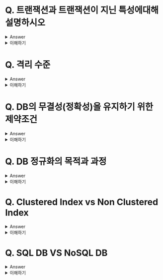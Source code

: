 #  Q. 트랜잭션과 트랜잭션이 지닌 특성에대해 설명하시오
<details>
	<summary>Answer</summary>
  
* DB에서 트랜 잭션이란 하나의 작업을 처리하기 위한 단위이며,  ACID 4가지 특성을 지니고 있습니다.
	* 원자성(Atomicity)
	* 일관성(Consistency)
	* 격리성(Isolation)
	* 영속성(Durability)

* 원자성은 All or Nothing을 의미. 하나의 트랜잭션은 완벽하게 실행되거나, 처리 중 문제가 발생하면 모두 취소되어야 한다.

* 일관성은 시스템이 가지고 있는 고정 요소는 트랜잭션 수행 전, 후가 같아야 함을 의미.

* 격리성이란 하나의 트랙잭션이 실행되는 도중에는 다른 트랜잭션이 끼어들 수 없음.

* 영속성이란 트랜잭션이 성공적으로 완료되었다면, 그 결과는 영구적으로 보존되어야 함을 의미.


</details>

<details>
	<summary>이해하기</summary>

## Reference
* [YouTube](https://www.youtube.com/watch?v=q_KU7Ek_XA4&ab_channel=%EC%97%90%EB%93%80%EC%98%A8)
  
## 내용
* 일관성
	* 만약 A가 1000원, B가 0원이 있을 때
	* A가 B에게 500원을 보내면 각각 500원씩 잔액이 남아있어야 한다.
	* 만약 A는 500원이 차감되었지만, B는 추가되지않고 0원에 머물러있다면? 일관성이 깨진것이다.

* 영속성
	* 어떠한 천재지변이 발생할지라도 트랜잭션이 성공한 데이터는 사라지거나 변경되면 안된다.

</details>


# Q. 격리 수준

<details>
	<summary>Answer</summary>
  
* 트랜잭션의 독립성은, 실행중인 트랜잭션에 끼어들 수 없음을 의미한다. DB에서는 다른 트랜잭션에 접근할 수 있는 수준을 4단계로 나누어 구분하고 있다.
  * 단계가 내려갈수록  격리 수준은 높아지지만, 성능은 떨어진다.
  * 단계가 내려갈수록 동시성은 떨어지지만, 데이터 정합성은 높아진다.

1. READ-UNCOMMITED
* `commit 전`의 트랜잭션 데이터 변경 내용을 다른 트랜잭션이 읽을 수 있다. 
* 하지만 이 경우 커밋 이전에 참조한 데이터가 rollback될 수 있다. 
* 즉, `Dirty Read가 발생`할 수 있다.

2. READ-COMMITED
* READ-UNCOMMITTED 의 `Dirty Read문제를 해결`한다. 
* `커밋이 완료된 트랜잭션`의 변경사항만 다른 트랜잭션에서 조회할 수 있다.  
* `대부분 RDB는 READ-COMMITED가 Default` 값이다.
* READ-COMMITED는 동일한 쿼리의 결과가 다른결과를 출력하는 `Non-Repeatable Read문제가 발생`할 수 있다. 
* 즉, 데이터가 불일치하는 문제가 발생한다. 

3. REPEATABLE-READ
* READ-COMMITED와 같이 커밋이 완료된 트랜잭션만 참조가 가능하다.
* 하지만 Non-Repeatable Read문제를 해결하여 `한 트랜잭션에서 동일한 요청에 같은 결과를 출력`한다.
* REPEATABLE-READ에서는 `실행결과 갯수가 달라지는 Phantom Read 문제가 발생`할 수 있다.
	* 하나의 트랜잭션에서 `count(*)에 대한 결과 개수가 다르다.`
	* 중간에 다른트랜잭션에서 데이터가 추가된다면 결과가 달라질 수 있다.

4. SERIALIZABLE
* `다른 트랜잭션으로의 접근이 불가`하다.
* 가장 엄격하지만 성능은 가장떨어진다.
* 데이터 베이스에서는 `잘 사용되지 않는다.`

</details>

<details>
	<summary>이해하기</summary>

## Reference
*  [nesoy.github.io](https://nesoy.github.io/articles/2019-05/Database-Transaction-isolation) 
*  [우아한Tech](https://www.youtube.com/watch?v=e9PC0sroCzc&ab_channel=%EC%9A%B0%EC%95%84%ED%95%9CTech) 

</details>

# Q. DB의 무결성(정확성)을 유지하기 위한 제약조건
<details>
	<summary>Answer</summary>

1. 개체 무결성 제약조건
* 기본키에 대한 성질을 의미한다.
* `기본키는 NULL이나 중복값을 가질 수 없다.`

2. 참조 무결성 제약조건
* `참조할 수 없는 외래키 값을 가질 수 없다.`
* 즉, 외래키로 찾아갔는데 데이터가 존재하지 않는다면 참조 무결성을 위배한 것.

3. 도메인 무결성 제약조건
* 주어진 속성의 값이 도메인에 속한 값이어야 한다.
	* 도메인이란 속성이 가질 수 있는 값의 범위를 의미한다. 
	* ex) 성별은 남, 여의 값을 가진다.
* 즉, `도메인을 벗어나는 값이 입력되면 안된다.`
	* 성별에는 남, 여만 입력되어야 한다.

</details>

<details>
	<summary>이해하기</summary>

## Reference
* [YouTube](https://www.youtube.com/watch?v=K3YxdmHj4sg&ab_channel=%EC%97%90%EB%93%80%EC%98%A8)
 
</details>

# Q. DB 정규화의 목적과 과정

<details>
	<summary>Answer</summary>

## 목적
* 데이터 구조의 안정성을 최대화
* `중복을 배제하여 삽입, 삭제, 갱신 이상의 발생을 방지.`

## 정규화 과정
* 1 정규형 -> 2 -> 3 -> BCNF -> 4 -> 5 정규형
	* 도부이결다조
* 실무에서는 대부분 1~3, 필요시 BCNF까지 정규화 과정을 거침.

### 1 정규형
* 모든 도메인은 원자값을 갖도록 해야한다.
	* DB에서 원자값이란 모호한 개념이다.
	* ex) 홍길동이라는 이름은 성(홍)과 이름(길동)을 나눌 수 있다.

* 1정규형은, 여러개의 주제를 갖는 속성 값들을, 하나의 주제를 갖는 테이블이 될 수 있도록 분해하는 것.

### 2 정규형
* 부분 함수적 종속을 제거한다. 
	* 부분함수적 종속은 복합키를 가진 테이블에서 발생한다.
	* `학번, 주민등록번호`로 복합키가 구성되어 있다면
	* `주민등록번호`만으로도 학생의 이름을 알 수 있다.
	* 이러한 경우를 부분함수 종속이 발생했다고 표현하며, `주민등록번호`를 key로 가지는 새로운 테이블로 생성하여 분리한다.
		* 주민등록 번호를 PK로 하는 경우는 드물지만 직관적으로 표현하고자 예시로 들었다.


### 3 정규형
* 이행적 함수적 종속제거
	* A -> B -> C 의 관계가 존재해서는 안된다.
	* `주문번호(pk), 주문날짜, 회원ID, 회원명, 회원등급` 로 테이블이 구성되어있다면
		* 주문번호(A)로는 회원 ID(B)가 결정된다. (누가 주문했는지 알아야하니까)
		* 회원 ID(B)로는 회원명(C), 회원등급(C)이 결정된다.
	* 이 경우 `주문번호(pk), 주문날짜, 회원ID`
	* `회원ID(pk), 회원명, 회원등급`
	* 2개의 테이블로 분리한다.

### BCNF
* 모든 결정자는 후보키어야 한다. 후보키가 아닌속성이 결정자가 되면 안된다.
* 많이 발생하지 않는다.

### 4 정규형
* 다치 종속제거
* 다치종속(MVD)
* Multi Value

### 5 정규형
* 조인종속 제거

</details>

<details>
	<summary>이해하기</summary>

## Reference
* [YouTube](https://www.youtube.com/watch?v=RXQ1kZ_JHqg&ab_channel=%EC%97%90%EB%93%80%EC%98%A8)
  
</details>

# Q. Clustered Index vs Non Clustered Index
<details>
	<summary>Answer</summary>


## Clustered Index
* 테이블 당 1개만 생성 가능하다.
* 물리적으로 정렬되어 있다.
	* Leaf노드에 실제 데이터가 존재한다.
* PK설정 시 자동으로 클러스터드 인덱스가 생성된다.
	* 즉, `해당 테이블은 PK를 기준으로 정렬되어 저장`된다.
	* PK로 자동생성되는것을 원하는 컬럼으로 변경하는것도 가능하다.(복합키도 가능)
* 검색속도는 빠르지만 삽입, 수정, 삭제는 느리다.
	* 정렬을 유지해야하기 때문에 이동연산이 수행된다.
* 테이블이 자주 변경되지 않고, 자주 조회하는 경우에 유리하다.
	* 범위검색을 할 때도 좋다. (빠르게 Leaf 노드에 도달이 가능하니깐)


## Non Clustered Index

* 인덱스를 충분히 생성할 수 있다. (249개?)
* `별도의 디스크 공간에 인덱스 테이블을 생성`한다.
* 따라서 Leaf노드에는 데이터가아닌, 데이터에 대한 포인터가 존재한다.
	* 실제 데이터가 존재하는 테이블에 대한 포인터(주소 값)
* Leaf노드의 구조는 마치 LinkedList와 유사하다. 즉, 논리적(물리적 x)으로 연결되어있기 때문에 조회속도는 느리지만 삽입, 삭제, 변경의 속도는 빠르다.


</details>

<details>
	<summary>이해하기</summary>

## Reference

* [탁구치는 개발자 :: 클러스터드 인덱스와 넌 클러스터드 인덱스](https://lng1982.tistory.com/144)
* [데이터베이스 클러스터 인덱스와 넌클러스터 인덱스/ 개념 총정리](https://junghn.tistory.com/entry/DB-%ED%81%B4%EB%9F%AC%EC%8A%A4%ED%84%B0-%EC%9D%B8%EB%8D%B1%EC%8A%A4%EC%99%80-%EB%84%8C%ED%81%B4%EB%9F%AC%EC%8A%A4%ED%84%B0-%EC%9D%B8%EB%8D%B1%EC%8A%A4-%EA%B0%9C%EB%85%90-%EC%B4%9D%EC%A0%95%EB%A6%AC)
* https://gocoder.tistory.com/1826
* https://gwang920.github.io/database/clusterednonclustered/

  
## 내용

### 인덱스란?
* 정렬된 컬럼을 별도의 디스크에 저장하여 색인의 역할을 해주어 빠른 검색을 도와주는 역할을 한다.
* 인덱스는 별도의 디스크 공간이 필요하고, 인덱스를 가진 테이블에 DML을 수행하는 경우 더 많은 비용과 시간이 필요.
* 따라서 인덱스를 생성시 Clustered, Non Clustered 인덱스를 구분하여 생성하는 것은 중요한 개념

</details>

# Q. SQL DB VS NoSQL DB
<details>
	<summary>Answer</summary>

SQL DB는 스키마를 통해 구조적인 데이터를 저장하기 때문에, 데이터 무결성을 보장하고 중복없이 데이터를 저장할 수 있습니다.

반면 NoSQL은 스키마가 존재하지 않아 더욱 유연하게 데이터를 저장할 수 있지만, 중복이 발생할 수 있고, 중복 데이터가 수정되면 모든 컬렉션에서 수행되어야 한다는 단점이 있습니다.

NoSQL은 Scale Out(수평적 확장)이 가능하다는 장점을 지니며, HashMap구조로 저장되어 SQL DB보다 빠른 조회속도를 가집니다.

SQL DB는 데이터간의 관계가 존재하고, 데이터의 변경이 자주 일어나는 경우에 사용하는 것이 좋고, NoSQL DB는 데이터 구조가 명확하지 않고, 변경이 적고 읽기 처리를 자주 하는 경우 좋습니다.


</details>

<details>
	<summary>이해하기</summary>

## Reference
* [SQL vs NoSQL (MySQL vs. MongoDB)](https://siyoon210.tistory.com/130)
* [SQL과 NOSQL의 차이 | 👨🏻‍💻 Tech Interview](https://gyoogle.dev/blog/computer-science/data-base/SQL%20&%20NOSQL.html)

  
## 내용


</details>
